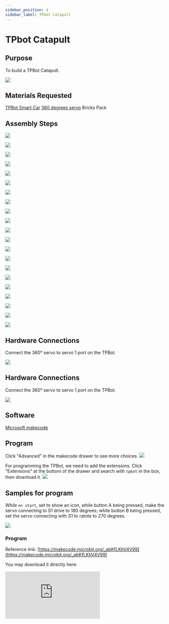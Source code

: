 ```yaml
---
sidebar_position: 4
sidebar_label: TPbot Catapult
---
```


# TPbot Catapult 

## Purpose

To build a TPBot Catapult.


![](./images/tpbot-brick-expansion-case-04-01.png)

## Materials Requested


[TPBot Smart Car](https://www.elecfreaks.com/tpbot.html)
[360 degrees servo](https://www.elecfreaks.com/geekservo-2kg-360-degrees-compatible-with-lego.html)
Bricks Pack



## Assembly Steps

![](./images/tpbot-brick-expansion-step-04-01.png)

![](./images/tpbot-brick-expansion-step-04-02.png)

![](./images/tpbot-brick-expansion-step-04-03.png)

![](./images/tpbot-brick-expansion-step-04-04.png)

![](./images/tpbot-brick-expansion-step-04-05.png)

![](./images/tpbot-brick-expansion-step-04-06.png)

![](./images/tpbot-brick-expansion-step-04-07.png)

![](./images/tpbot-brick-expansion-step-04-08.png)

![](./images/tpbot-brick-expansion-step-04-09.png)

![](./images/tpbot-brick-expansion-step-04-10.png)

![](./images/tpbot-brick-expansion-step-04-11.png)

![](./images/tpbot-brick-expansion-step-04-12.png)

![](./images/tpbot-brick-expansion-step-04-13.png)

![](./images/tpbot-brick-expansion-step-04-14.png)

![](./images/tpbot-brick-expansion-step-04-15.png)

![](./images/tpbot-brick-expansion-step-04-16.png)

![](./images/tpbot-brick-expansion-step-04-17.png)

![](./images/tpbot-brick-expansion-step-04-18.png)

![](./images/tpbot-brick-expansion-step-04-19.png)

![](./images/tpbot-brick-expansion-step-04-20.png)

![](./images/tpbot-brick-expansion-step-04-21.png)

## Hardware Connections

Connect the 360° servo to servo 1 port on the TPBot.

![](./images/tpbot-brick-expansion-case-01-02.png)


## Hardware Connections

Connect the 360° servo to servo 1 port on the TPBot.

![](./images/tpbot-brick-expansion-case-01-02.png)


## Software

[Microsoft makecode](https://makecode.microbit.org/#)


## Program



Click "Advanced" in the makecode drawer to see more choices. 
![](./images/tpbot-brick-expansion-case-01-03.png)

For programming the TPBot, we need to add the extensions. Click "Extensions" at the bottom of the drawer and search with `tpbot` in the box, then download it. 
![](./images/tpbot-brick-expansion-case-01-04.png)


## Samples for program
While `on start`, set to show an icon, while button A being pressed, make the servo connecting to S1 drive to 180 degrees; while button B being pressed, set the servo connecting with S1 to ratote to 270 degrees. 

![](./images/tpbot-brick-expansion-case-04-05.png)


### Program

Reference link: [https://makecode.microbit.org/_abKfLKhV4V99](https://makecode.microbit.org/_abKfLKhV4V99)

You may download it directly here:

<div
    style={{
        position: 'relative',
        paddingBottom: '60%',
        overflow: 'hidden',
    }}
>
    <iframe
        src="https://makecode.microbit.org/_abKfLKhV4V99"
        frameborder="0"
        sandbox="allow-popups allow-forms allow-scripts allow-same-origin"
        style={{
            position: 'absolute',
            width: '100%',
            height: '100%',
        }}
    />
</div>

## Conclusion:


While pressing button A, the catapult shots out the ball; while pressing button B, the catapult lies down. 
